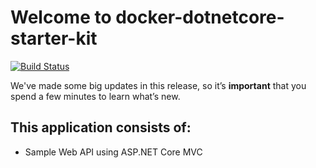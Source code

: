# Welcome to docker-dotnetcore-starter-kit
[![Build Status](https://travis-ci.org/neocase/docker-dotnetcore-starter-kit.svg?branch=master)](https://travis-ci.org/neocase/docker-dotnetcore-starter-kit)

We've made some big updates in this release, so it’s **important** that you spend a few minutes to learn what’s new.


## This application consists of:

*   Sample Web API using ASP.NET Core MVC
